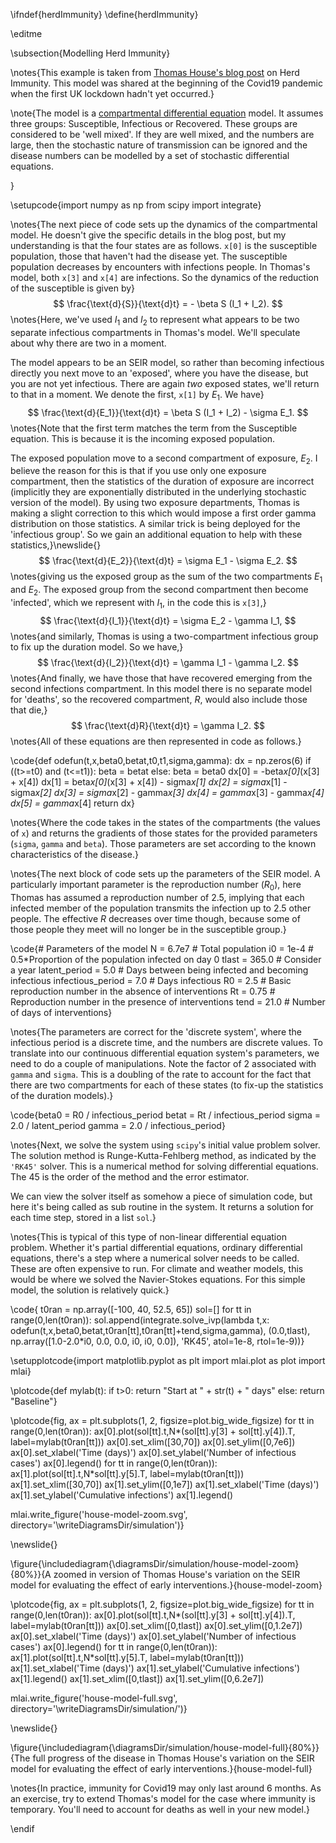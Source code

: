 \ifndef{herdImmunity}
\define{herdImmunity}

\editme

\subsection{Modelling Herd Immunity}

\notes{This example is taken from [Thomas House's blog post](https://personalpages.manchester.ac.uk/staff/thomas.house/blog/modelling-herd-immunity.html) on Herd Immunity. This model was shared at the beginning of the Covid19 pandemic when the first UK lockdown hadn't yet occurred.}



\note{The model is a [compartmental differential equation](https://en.wikipedia.org/wiki/Compartmental_models_in_epidemiology) model. It assumes three groups: Susceptible, Infectious or Recovered. These groups are considered to be 'well mixed'. If they are well mixed, and the numbers are large, then the stochastic nature of transmission can be ignored and the disease numbers can be modelled by a set of stochastic differential equations.

} 

\setupcode{import numpy as np
from scipy import integrate}

\notes{The next piece of code sets up the dynamics of the compartmental model. He doesn't give the specific details in the blog post, but my understanding is that the four states are as follows. `x[0]` is the susceptible population, those that haven't had the disease yet. The susceptible population decreases by encounters with infections people. In Thomas's model, both `x[3]` and `x[4]` are infections. So the dynamics of the reduction of the susceptible is given by}
$$
\frac{\text{d}{S}}{\text{d}t} = - \beta S (I_1 + I_2).
$$
\notes{Here, we've used $I_1$ and $I_2$ to represent what appears to be two separate infectious compartments in Thomas's model. We'll speculate about why there are two in a moment.

The model appears to be an SEIR model, so rather than becoming infectious directly you next move to an 'exposed', where you have the disease, but you are not yet infectious. There are again *two* exposed states, we'll return to that in a moment. We denote the first, `x[1]` by $E_1$. We have}
$$
\frac{\text{d}{E_1}}{\text{d}t} = \beta S (I_1 + I_2) - \sigma E_1.
$$
\notes{Note that the first term matches the term from the Susceptible equation. This is because it is the incoming exposed population.

The exposed population move to a second compartment of exposure, $E_2$. I believe the reason for this is that if you use only one exposure compartment, then the statistics of the duration of exposure are incorrect (implicitly they are exponentially distributed in the underlying stochastic version of the model). By using two exposure departments, Thomas is making a slight correction to this which would impose a first order gamma distribution on those statistics. A similar trick is being deployed for the 'infectious group'. So we gain an additional equation to help with these statistics,}\newslide{}
$$
\frac{\text{d}{E_2}}{\text{d}t} = \sigma E_1 - \sigma E_2.
$$
\notes{giving us the exposed group as the sum of the two compartments $E_1$ and $E_2$. The exposed group from the second compartment then become 'infected', which we represent with $I_1$, in the code this is `x[3]`,}
$$
\frac{\text{d}{I_1}}{\text{d}t} = \sigma E_2 - \gamma I_1,
$$
\notes{and similarly, Thomas is using a two-compartment infectious group to fix up the duration model. So we have,}
$$
\frac{\text{d}{I_2}}{\text{d}t} = \gamma I_1 - \gamma I_2.
$$
\notes{And finally, we have those that have recovered emerging from the second infections compartment. In this model there is no separate model for 'deaths', so the recovered compartment, $R$, would also include those that die,}
$$
\frac{\text{d}R}{\text{d}t} = \gamma I_2.
$$
\notes{All of these equations are then represented in code as follows.}

\code{def odefun(t,x,beta0,betat,t0,t1,sigma,gamma):
    dx = np.zeros(6)
    if ((t>=t0) and (t<=t1)):
        beta = betat
    else:
        beta = beta0
    dx[0] = -beta*x[0]*(x[3] + x[4])
    dx[1] = beta*x[0]*(x[3] + x[4]) - sigma*x[1]
    dx[2] = sigma*x[1] - sigma*x[2]
    dx[3] = sigma*x[2] - gamma*x[3]
    dx[4] = gamma*x[3] - gamma*x[4]
    dx[5] = gamma*x[4]
    return dx}

\notes{Where the code takes in the states of the compartments (the values of `x`) and returns the gradients of those states for the provided parameters (`sigma`, `gamma` and `beta`). Those parameters are set according to the known characteristics of the disease.}

\notes{The next block of code sets up the parameters of the SEIR model. A particularly important parameter is the reproduction number ($R_0$), here Thomas has assumed a reproduction number of 2.5, implying that each infected member of the population transmits the infection up to 2.5 other people. The effective $R$ decreases over time though, because some of those people they meet will no longer be in the susceptible group.}

\code{# Parameters of the model
N = 6.7e7 # Total population
i0 = 1e-4 # 0.5*Proportion of the population infected on day 0
tlast = 365.0 # Consider a year
latent_period = 5.0 # Days between being infected and becoming infectious
infectious_period = 7.0 # Days infectious
R0 = 2.5 # Basic reproduction number in the absence of interventions
Rt = 0.75 # Reproduction number in the presence of interventions
tend = 21.0 # Number of days of interventions}

\notes{The parameters are correct for the 'discrete system', where the infectious period is a discrete time, and the numbers are discrete values. To translate into our continuous differential equation system's parameters, we need to do a couple of manipulations. Note the factor of 2 associated with `gamma` and `sigma`. This is a doubling of the rate to account for the fact that there are two compartments for each of these states (to fix-up the statistics of the duration models).}

\code{beta0 = R0 / infectious_period
betat = Rt / infectious_period
sigma = 2.0 / latent_period
gamma = 2.0 / infectious_period}

\notes{Next, we solve the system using `scipy`'s initial value problem solver. The solution method is Runge-Kutta-Fehlberg method, as indicated by the `'RK45'` solver. This is a numerical method for solving differential equations. The 45 is the order of the method and the error estimator.

We can view the solver itself as somehow a piece of simulation code, but here it's being called as sub routine in the system. It returns a solution for each time step, stored in a list `sol`.}

\notes{This is typical of this type of non-linear differential equation problem. Whether it's partial differential equations, ordinary differential equations, there's a step where a numerical solver needs to be called. These are often expensive to run. For climate and weather models, this would be where we solved the Navier-Stokes equations. For this simple model, the solution is relatively quick.}

\code{
t0ran = np.array([-100, 40, 52.5, 65])
sol=[]
for tt in range(0,len(t0ran)):
    sol.append(integrate.solve_ivp(lambda t,x: odefun(t,x,beta0,betat,t0ran[tt],t0ran[tt]+tend,sigma,gamma),
                              (0.0,tlast),
                              np.array([1.0-2.0*i0, 0.0, 0.0, i0, i0, 0.0]),
                              'RK45',
                              atol=1e-8,
                              rtol=1e-9))}


\setupplotcode{import matplotlib.pyplot as plt
import mlai.plot as plot
import mlai}

\plotcode{def mylab(t):
    if t>0:
        return "Start at " + str(t) + " days"
    else:
        return "Baseline"}


\plotcode{fig, ax = plt.subplots(1, 2, figsize=plot.big_wide_figsize)
for tt in range(0,len(t0ran)):
    ax[0].plot(sol[tt].t,N*(sol[tt].y[3] + sol[tt].y[4]).T, label=mylab(t0ran[tt]))
ax[0].set_xlim([30,70])
ax[0].set_ylim([0,7e6])
ax[0].set_xlabel('Time (days)')
ax[0].set_ylabel('Number of infectious cases')
ax[0].legend()
for tt in range(0,len(t0ran)):
    ax[1].plot(sol[tt].t,N*sol[tt].y[5].T, label=mylab(t0ran[tt]))
ax[1].set_xlim([30,70])
ax[1].set_ylim([0,1e7])
ax[1].set_xlabel('Time (days)')
ax[1].set_ylabel('Cumulative infections')
ax[1].legend()

mlai.write_figure('house-model-zoom.svg', directory='\writeDiagramsDir/simulation')}

\newslide{}

\figure{\includediagram{\diagramsDir/simulation/house-model-zoom}{80%}}{A zoomed in version of Thomas House's variation on the SEIR model for evaluating the effect of early interventions.}{house-model-zoom}

\plotcode{fig, ax = plt.subplots(1, 2, figsize=plot.big_wide_figsize)
for tt in range(0,len(t0ran)):
    ax[0].plot(sol[tt].t,N*(sol[tt].y[3] + sol[tt].y[4]).T, label=mylab(t0ran[tt]))
ax[0].set_xlim([0,tlast])
ax[0].set_ylim([0,1.2e7])
ax[0].set_xlabel('Time (days)')
ax[0].set_ylabel('Number of infectious cases')
ax[0].legend()
for tt in range(0,len(t0ran)):
    ax[1].plot(sol[tt].t,N*sol[tt].y[5].T, label=mylab(t0ran[tt]))
ax[1].set_xlabel('Time (days)')
ax[1].set_ylabel('Cumulative infections')
ax[1].legend()
ax[1].set_xlim([0,tlast])
ax[1].set_ylim([0,6.2e7])

mlai.write_figure('house-model-full.svg', directory='\writeDiagramsDir/simulation/')}

\newslide{}

\figure{\includediagram{\diagramsDir/simulation/house-model-full}{80%}}{The full progress of the disease in Thomas House's variation on the SEIR model for evaluating the effect of early interventions.}{house-model-full}

\notes{In practice, immunity for Covid19 may only last around 6 months. As an exercise, try to extend Thomas's model for the case where immunity is temporary. You'll need to account for deaths as well in your new model.}

\endif

